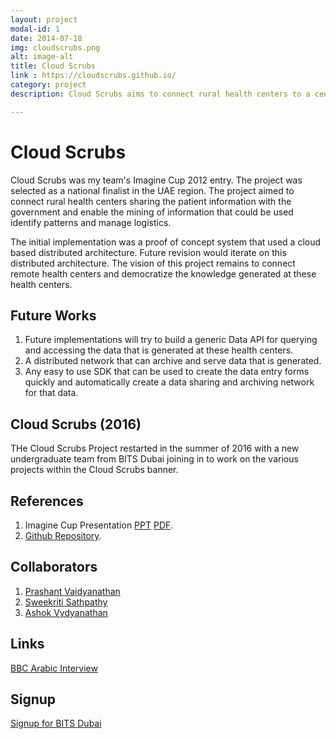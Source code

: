 ```yaml
---
layout: project
modal-id: 1
date: 2014-07-18
img: cloudscrubs.png
alt: image-alt
title: Cloud Scrubs
link : https://cloudscrubs.github.io/
category: project
description: Cloud Scrubs aims to connect rural health centers to a central system to mine the health data and allow governments to take proactive steps to avoid, reduce medical conditions in a population.

---
```

# Cloud Scrubs

Cloud Scrubs was my team's Imagine Cup 2012 entry. The project was selected as
a national finalist in the UAE region. The project aimed to connect rural health
centers sharing the patient information with the government and enable the mining
of information that could be used identify patterns and manage logistics.

The initial implementation was a proof of concept system that used a cloud
based distributed architecture. Future revision would iterate on this
distributed architecture. The vision of this project remains to connect remote
health centers and democratize the knowledge generated at these health centers.

## Future Works

1. Future implementations will try to build a generic Data API for querying and
accessing the data that is generated at these health centers.
2. A distributed network that can archive and serve data that is generated.
3. Any easy to use SDK that can be used to create the data entry forms quickly
and automatically create a data sharing and archiving network for that data.

## Cloud Scrubs (2016)

THe Cloud Scrubs Project restarted in the summer of 2016 with a new undergraduate
team from BITS Dubai joining in to work on the various projects within the Cloud
Scrubs banner.

## References

1. Imagine Cup Presentation [PPT](/resources/Cloud_Scrubs_Presentation.pptx)
[PDF](/resources/Cloud_Scrubs_Presentation.pdf).
2. [Github Repository](https://github.com/cloudscrubs).

## Collaborators

1. [Prashant Vaidyanathan](https://twitter.com/vprashant1)
2. [Sweekriti Sathpathy](https://twitter.com/SweekritiS)
3. [Ashok Vydyanathan](https://twitter.com/ashoksv)

## Links

[BBC Arabic Interview](https://youtu.be/i-_MkEEjw64?list=WL&t=677)


## Signup

[Signup for BITS Dubai](http://goo.gl/forms/oEoFXalfHI)
